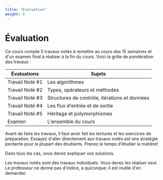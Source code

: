 ```yaml
---
title: "Évaluation"
weight: 8
---
```

<h1>Évaluation</h1>

<p>Ce cours compte 5 travaux notés à remettre au cours des 15 semaines et d'un examen final à réaliser à la fin du cours. Voici la grille de pondération des travaux :</p>


| Évaluations          | Sujets                                    |
|----------------------|-------------------------------------------|
| Travail Noté #1      | Les algorithmes                          |
| Travail Noté #2      | Types, opérateurs et méthodes            |
| Travail Noté #3      | Structures de contrôle, itérations et données |
| Travail Noté #4      | Les flux d'entrée et de sortie           |
| Travail Noté #5      | Héritage et polymorphismes               |
| Examen               | L'ensemble du cours                      |

<p>Avant de faire les travaux, il faut avoir fait les lectures et les exercices de préparation. Essayez d'aller directement aux travaux notés est une stratégie perdante pour la plupart des étudiants. Prenez le temps d'étudier la matière! </p>

<p>Dans tous les cas, vous devez expliquer vos solutions. </p>
<p>Les travaux notés sont des travaux individuels. Vous devez les réaliser seul. Le professeur ne donne pas d'indice, à quiconque: il est inutile d'en demander. </p>